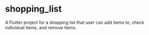 # shopping_list
A Flutter project for a shopping list that user can add items to, check individual items, and remove items.



